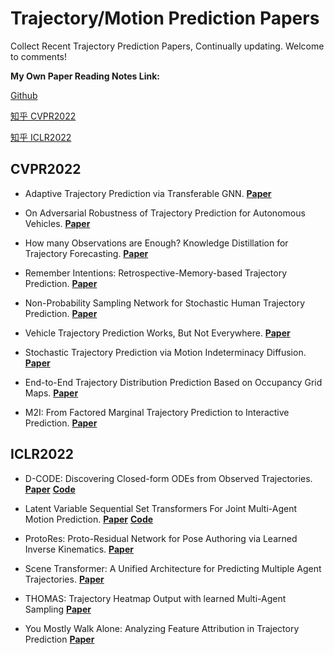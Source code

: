 # Trajectory/Motion Prediction Papers

Collect Recent Trajectory Prediction Papers, Continually updating.
Welcome to comments!

**My Own Paper Reading Notes Link:**

[Github](https://github.com/colorfulfuture/Trajectory_Prediction_Papers/blob/main/Reading%20Notes.md)

[知乎 CVPR2022](https://zhuanlan.zhihu.com/p/480433722) 

[知乎 ICLR2022](https://zhuanlan.zhihu.com/p/470023167)


## CVPR2022

- Adaptive Trajectory Prediction via Transferable GNN. 
**[Paper](https://arxiv.org/abs/2203.05046)**

- On Adversarial Robustness of Trajectory Prediction for Autonomous Vehicles.
**[Paper](https://arxiv.org/abs/2201.05057)**

- How many Observations are Enough? Knowledge Distillation for Trajectory Forecasting.
**[Paper](https://arxiv.org/abs/2203.04781)**

- Remember Intentions: Retrospective-Memory-based Trajectory Prediction.
**[Paper](https://arxiv.org/abs/2203.11474)**

- Non-Probability Sampling Network for Stochastic Human Trajectory Prediction.
**[Paper](https://arxiv.org/abs/2203.13471)**

- Vehicle Trajectory Prediction Works, But Not Everywhere.
**[Paper](https://arxiv.org/abs/2112.03909)**

- Stochastic Trajectory Prediction via Motion Indeterminacy Diffusion.
**[Paper](https://arxiv.org/abs/2203.13777)**

- End-to-End Trajectory Distribution Prediction Based on Occupancy Grid Maps.
**[Paper](https://arxiv.org/abs/2203.16910)**

- M2I: From Factored Marginal Trajectory Prediction to Interactive Prediction.
**[Paper](https://arxiv.org/abs/2202.11884)**




## ICLR2022

- D-CODE: Discovering Closed-form ODEs from Observed Trajectories.
**[Paper](https://openreview.net/forum?id=wENMvIsxNN)**
**[Code](https://github.com/ZhaozhiQIAN/D-CODE-ICLR-2022)**

- Latent Variable Sequential Set Transformers For Joint Multi-Agent Motion Prediction.
**[Paper](https://openreview.net/forum?id=Dup_dDqkZC5)**
**[Code](https://gist.github.com/fgolemo/e6ff3daddcf735e8835789bbb39ece58)**

- ProtoRes: Proto-Residual Network for Pose Authoring via Learned Inverse Kinematics.
**[Paper](https://openreview.net/forum?id=s03AQxehtd_)**

- Scene Transformer: A Unified Architecture for Predicting Multiple Agent Trajectories.
**[Paper](https://openreview.net/forum?id=Wm3EA5OlHsG)**

- THOMAS: Trajectory Heatmap Output with learned Multi-Agent Sampling
**[Paper](https://openreview.net/forum?id=QDdJhACYrlX)**

- You Mostly Walk Alone: Analyzing Feature Attribution in Trajectory Prediction
**[Paper](https://openreview.net/forum?id=POxF-LEqnF)**




